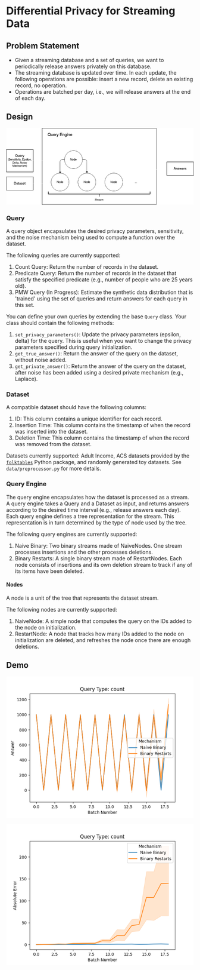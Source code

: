 # Differential Privacy for Streaming Data

## Problem Statement
- Given a streaming database and a set of queries, we want to periodically release answers privately on this database.
- The streaming database is updated over time. In each update, the following operations are possible: insert a new record, delete an existing record, no operation.
- Operations are batched per day, i.e., we will release answers at the end of each day.

## Design

![dp-streaming.png](dp-streaming.png)

### Query 

A query object encapsulates the desired privacy parameters, sensitivity, and the noise mechanism being used to compute a function over the dataset.

The following queries are currently supported:
1. Count Query: Return the number of records in the dataset.
1. Predicate Query: Return the number of records in the dataset that satisfy the specified predicate (e.g., number of people who are 25 years old).
1. PMW Query (In Progress): Estimate the synthetic data distribution that is 'trained' using the set of queries and return answers for each query in this set.

You can define your own queries by extending the base `Query` class. Your class should contain the following methods:
1. `set_privacy_parameters()`: Update the privacy parameters (epsilon, delta) for the query. This is useful when you want to change the privacy parameters specified during query initialization. 
2. `get_true_answer()`: Return the answer of the query on the dataset, without noise added.
3. `get_private_answer()`: Return the answer of the query on the dataset, after noise has been added using a desired private mechanism (e.g., Laplace). 

### Dataset

A compatible dataset should have the following columns:
1. ID: This column contains a unique identifier for each record.
1. Insertion Time: This column contains the timestamp of when the record was inserted into the dataset. 
1. Deletion Time: This column contains the timestamp of when the record was removed from the dataset. 

Datasets currently supported: Adult Income, ACS datasets provided by the [`folktables`](https://github.com/socialfoundations/folktables/tree/main) Python package, and randomly generated toy datasets. See `data/preprocessor.py` for more details.

### Query Engine

The query engine encapsulates how the dataset is processed as a stream. A query engine takes a Query and a Dataset as input, and returns answers according to the desired time interval (e.g., release answers each day). Each query engine defines a tree representation for the stream. This representation is in turn determined by the type of node used by the tree.   

The following query engines are currently supported: 
1. Naive Binary: Two binary streams made of NaiveNodes. One stream processes insertions and the other processes deletions.
1. Binary Restarts: A single binary stream made of RestartNodes. Each node consists of insertions and its own deletion stream to track if any of its items have been deleted. 

#### Nodes

A node is a unit of the tree that represents the dataset stream. 

The following nodes are currently supported: 
1. NaiveNode: A simple node that computes the query on the IDs added to the node on initialization.
1. RestartNode: A node that tracks how many IDs added to the node on initialization are deleted, and refreshes the node once there are enough deletions.

## Demo

![ans_vs_batch.png](save%2Fnb_vs_br_count_eps10_0_10runs_1234oseed%2Fans_vs_batch.png)

![avg_error_vs_batch.png](save%2Fnb_vs_br_count_eps10_0_10runs_1234oseed%2Favg_error_vs_batch.png)